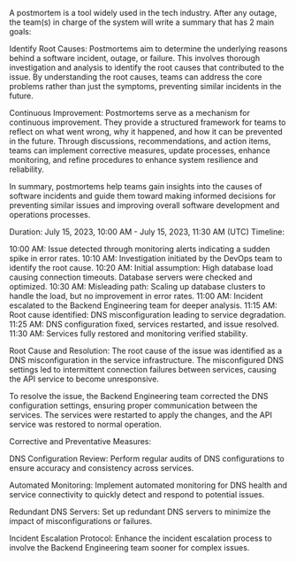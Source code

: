 A postmortem is a tool widely used in the tech industry. After any outage, the team(s) in charge of the system will write a summary that has 2 main goals:

Identify Root Causes:
Postmortems aim to determine the underlying reasons behind a software incident, outage, or failure. This involves thorough investigation and analysis to identify the root causes that contributed to the issue. By understanding the root causes, teams can address the core problems rather than just the symptoms, preventing similar incidents in the future.

Continuous Improvement:
Postmortems serve as a mechanism for continuous improvement. They provide a structured framework for teams to reflect on what went wrong, why it happened, and how it can be prevented in the future. Through discussions, recommendations, and action items, teams can implement corrective measures, update processes, enhance monitoring, and refine procedures to enhance system resilience and reliability.

In summary, postmortems help teams gain insights into the causes of software incidents and guide them toward making informed decisions for preventing similar issues and improving overall software development and operations processes.

Duration: July 15, 2023, 10:00 AM - July 15, 2023, 11:30 AM (UTC)
Timeline:

10:00 AM: Issue detected through monitoring alerts indicating a sudden spike in error rates.
10:10 AM: Investigation initiated by the DevOps team to identify the root cause.
10:20 AM: Initial assumption: High database load causing connection timeouts. Database servers were checked and optimized.
10:30 AM: Misleading path: Scaling up database clusters to handle the load, but no improvement in error rates.
11:00 AM: Incident escalated to the Backend Engineering team for deeper analysis.
11:15 AM: Root cause identified: DNS misconfiguration leading to service degradation.
11:25 AM: DNS configuration fixed, services restarted, and issue resolved.
11:30 AM: Services fully restored and monitoring verified stability.


Root Cause and Resolution:
The root cause of the issue was identified as a DNS misconfiguration in the service infrastructure. The misconfigured DNS settings led to intermittent connection failures between services, causing the API service to become unresponsive.

To resolve the issue, the Backend Engineering team corrected the DNS configuration settings, ensuring proper communication between the services. The services were restarted to apply the changes, and the API service was restored to normal operation.

Corrective and Preventative Measures:

DNS Configuration Review: Perform regular audits of DNS configurations to ensure accuracy and consistency across services.

Automated Monitoring: Implement automated monitoring for DNS health and service connectivity to quickly detect and respond to potential issues.

Redundant DNS Servers: Set up redundant DNS servers to minimize the impact of misconfigurations or failures.

Incident Escalation Protocol: Enhance the incident escalation process to involve the Backend Engineering team sooner for complex issues.
